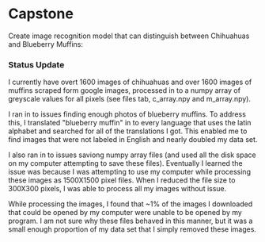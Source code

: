 # Capstone

Create image recognition model that can distinguish between Chihuahuas and Blueberry Muffins: 


### Status Update

I currently have overt 1600 images of chihuahuas and over 1600 images of muffins scraped form google images, processed in to a numpy array of greyscale values for all pixels (see files tab, c_array.npy and m_array.npy). 

I ran in to issues finding enough photos of blueberry muffins. To address this, I translated "blueberry muffin" in to every language that uses the latin alphabet and searched for all of the translations I got. This enabled me to find images that were not labeled in English and nearly doubled my data set. 

I also ran in to issues saviong numpy array files (and used all the disk space on my computer attempting to save these files). Eventually I learned the issue was because I was attempting to use my computer while processing these images as 1500X1500 pixel files. When I reduced the file size to 300X300 pixels, I was able to process all my images without issue. 

While processing the images, I found that ~1% of the images I downloaded that could be opened by my computer were unable to be opened by my program. I am not sure why these files behaved in this manner, but it was a small enough proportion of my data set that I simply removed these images. 

